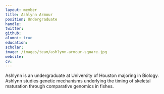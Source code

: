 ```yaml
---
layout: member
title: Ashlynn Armour
position: Undergraduate
handle:
twitter:
github:
alumni: true
education:
scholar:
image: /images/team/ashlynn-armour-square.jpg
website:
cv:
---
```


Ashlynn is an undergraduate at University of Houston majoring in Biology. Ashlynn studies genetic mechanisms underlying the timing of skeletal maturation through comparative genomics in fishes.  
